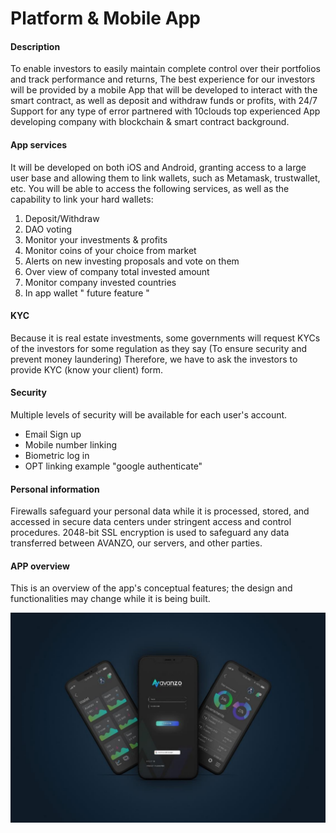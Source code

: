# Platform & Mobile App

#### Description

To enable investors to easily maintain complete control over their portfolios and track performance and returns, The best experience for our investors will be provided by a mobile App that will be developed to interact with the smart contract, as well as deposit and withdraw funds or profits, with 24/7 Support for any type of error partnered with 10clouds top experienced App developing company with blockchain & smart contract background.

#### App services

It will be developed on both iOS and Android, granting access to a large user base and allowing them to link wallets, such as Metamask, trustwallet, etc. You will be able to access the following services, as well as the capability to link your hard wallets:

1. Deposit/Withdraw
2. DAO voting
3. Monitor your investments & profits
4. Monitor coins of your choice from market
5. Alerts on new investing proposals and vote on them
6. Over view of company total invested amount
7. Monitor company invested countries
8. In app wallet " future feature "

#### KYC

Because it is real estate investments, some governments will request KYCs of the investors for some regulation as they say (To ensure security and prevent money laundering) Therefore, we have to ask the investors to provide KYC (know your client) form.

#### Security

Multiple levels of security will be available for each user's account.

* Email Sign up
* Mobile number linking
* Biometric log in
* OPT linking example "google authenticate"

#### Personal information

Firewalls safeguard your personal data while it is processed, stored, and accessed in secure data centers under stringent access and control procedures. 2048-bit SSL encryption is used to safeguard any data transferred between AVANZO, our servers, and other parties.

#### APP overview

This is an overview of the app's conceptual features; the design and functionalities may change while it is being built.

![Figure "7"](<../.gitbook/assets/Screenshot (69).png>)
